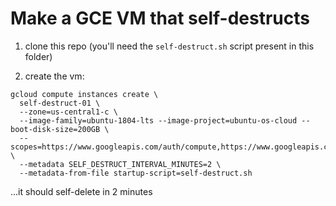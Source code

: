 # Make a GCE VM that self-destructs

1. clone this repo (you'll need the `self-destruct.sh` script present in this folder)

2. create the vm:
```
gcloud compute instances create \
  self-destruct-01 \
  --zone=us-central1-c \
  --image-family=ubuntu-1804-lts --image-project=ubuntu-os-cloud --boot-disk-size=200GB \
  --scopes=https://www.googleapis.com/auth/compute,https://www.googleapis.com/auth/servicecontrol,https://www.googleapis.com/auth/service.management.readonly,https://www.googleapis.com/auth/logging.write,https://www.googleapis.com/auth/monitoring.write,https://www.googleapis.com/auth/trace.append,https://www.googleapis.com/auth/devstorage.read_only \
  --metadata SELF_DESTRUCT_INTERVAL_MINUTES=2 \
  --metadata-from-file startup-script=self-destruct.sh
```
...it should self-delete in 2 minutes